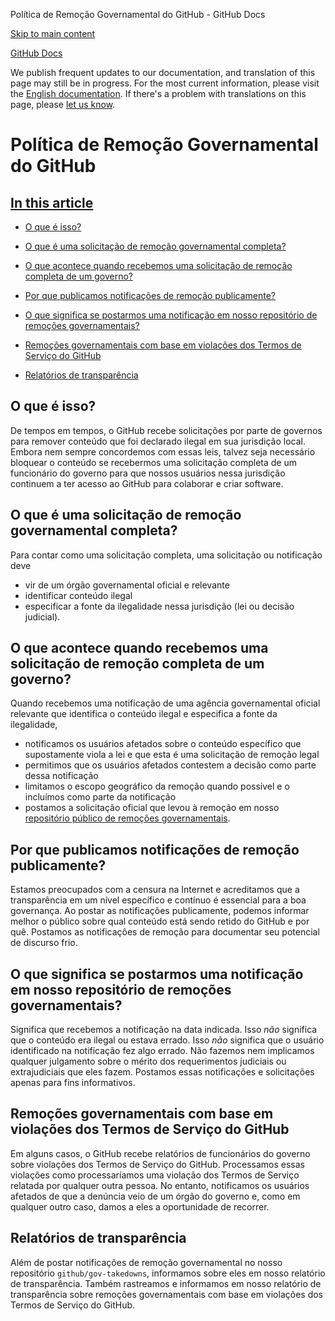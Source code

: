 Política de Remoção Governamental do GitHub - GitHub Docs

[Skip to main content](#main-content)

[](/pt)[GitHub Docs](/pt)

We publish frequent updates to our documentation, and translation of this page may still be in progress. For the most current information, please visit the [English documentation](/en). If there's a problem with translations on this page, please [let us know](https://github.com/contact?form[subject]=translation%20issue%20on%20docs.github.com&form[comments]=).

Política de Remoção Governamental do GitHub
==========

[In this article](/site-policy/other-site-policies/github-government-takedown-policy#in-this-article)
----------

* [O que é isso?](#what-is-this)

* [O que é uma solicitação de remoção governamental completa?](#what-is-a-complete-government-takedown-request)

* [O que acontece quando recebemos uma solicitação de remoção completa de um governo?](#what-happens-when-we-receive-a-complete-takedown-request-from-a-government)

* [Por que publicamos notificações de remoção publicamente?](#why-do-we-publicly-post-takedown-notices)

* [O que significa se postarmos uma notificação em nosso repositório de remoções governamentais?](#what-does-it-mean-if-we-post-a-notice-in-our-gov-takedowns-repository)

* [Remoções governamentais com base em violações dos Termos de Serviço do GitHub](#government-takedowns-based-on-violations-of-githubs-terms-of-service)

* [Relatórios de transparência](#transparency-reporting)

[](#what-is-this)O que é isso?
----------

De tempos em tempos, o GitHub recebe solicitações por parte de governos para remover conteúdo que foi declarado ilegal em sua jurisdição local. Embora nem sempre concordemos com essas leis, talvez seja necessário bloquear o conteúdo se recebermos uma solicitação completa de um funcionário do governo para que nossos usuários nessa jurisdição continuem a ter acesso ao GitHub para colaborar e criar software.

[](#what-is-a-complete-government-takedown-request)O que é uma solicitação de remoção governamental completa?
----------

Para contar como uma solicitação completa, uma solicitação ou notificação deve

* vir de um órgão governamental oficial e relevante
* identificar conteúdo ilegal
* especificar a fonte da ilegalidade nessa jurisdição (lei ou decisão judicial).

[](#what-happens-when-we-receive-a-complete-takedown-request-from-a-government)O que acontece quando recebemos uma solicitação de remoção completa de um governo?
----------

Quando recebemos uma notificação de uma agência governamental oficial relevante que identifica o conteúdo ilegal e especifica a fonte da ilegalidade,

* notificamos os usuários afetados sobre o conteúdo específico que supostamente viola a lei e que esta é uma solicitação de remoção legal
* permitimos que os usuários afetados contestem a decisão como parte dessa notificação
* limitamos o escopo geográfico da remoção quando possível e o incluímos como parte da notificação
* postamos a solicitação oficial que levou à remoção em nosso [repositório público de remoções governamentais](https://github.com/github/gov-takedowns).

[](#why-do-we-publicly-post-takedown-notices)Por que publicamos notificações de remoção publicamente?
----------

Estamos preocupados com a censura na Internet e acreditamos que a transparência em um nível específico e contínuo é essencial para a boa governança. Ao postar as notificações publicamente, podemos informar melhor o público sobre qual conteúdo está sendo retido do GitHub e por quê. Postamos as notificações de remoção para documentar seu potencial de discurso frio.

[](#what-does-it-mean-if-we-post-a-notice-in-our-gov-takedowns-repository)O que significa se postarmos uma notificação em nosso repositório de remoções governamentais?
----------

Significa que recebemos a notificação na data indicada. Isso *não* significa que o conteúdo era ilegal ou estava errado. Isso *não* significa que o usuário identificado na notificação fez algo errado. Não fazemos nem implicamos qualquer julgamento sobre o mérito dos requerimentos judiciais ou extrajudiciais que eles fazem. Postamos essas notificações e solicitações apenas para fins informativos.

[](#government-takedowns-based-on-violations-of-githubs-terms-of-service)Remoções governamentais com base em violações dos Termos de Serviço do GitHub
----------

Em alguns casos, o GitHub recebe relatórios de funcionários do governo sobre violações dos Termos de Serviço do GitHub. Processamos essas violações como processaríamos uma violação dos Termos de Serviço relatada por qualquer outra pessoa. No entanto, notificamos os usuários afetados de que a denúncia veio de um órgão do governo e, como em qualquer outro caso, damos a eles a oportunidade de recorrer.

[](#transparency-reporting)Relatórios de transparência
----------

Além de postar notificações de remoção governamental no nosso repositório `github/gov-takedowns`, informamos sobre eles em nosso relatório de transparência. Também rastreamos e informamos em nosso relatório de transparência sobre remoções governamentais com base em violações dos Termos de Serviço do GitHub.
